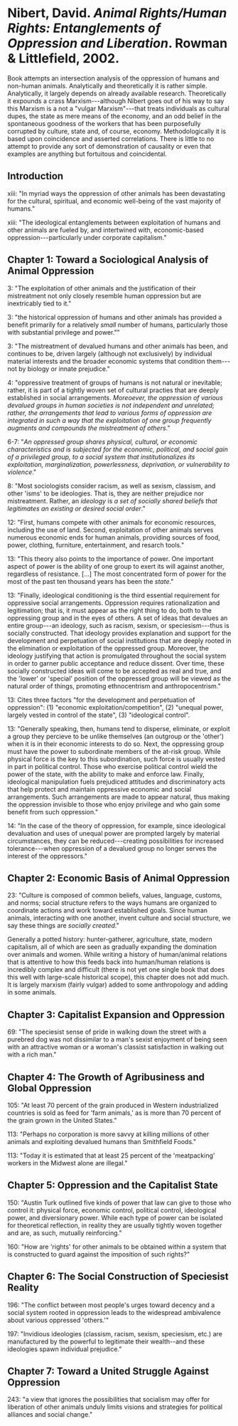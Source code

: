 Nibert, David. *Animal Rights/Human Rights: Entanglements of Oppression and Liberation*. Rowman & Littlefield, 2002.
===

Book attempts an intersection analysis of the oppression of humans and non-human animals. Analytically and theoretically it is rather simple. Analytically, it largely depends on already available research. Theoretically it expounds a crass Marxism---although Nibert goes out of his way to say this Marxism is a not a "vulgar Marxism"---that treats individuals as cultural dupes, the state as mere means of the economy, and an odd belief in the spontaneous goodness of the workers that has been purposefully corrupted by culture, state and, of course, economy. Methodologically it is based upon coincidence and asserted correlations. There is little to no attempt to provide any sort of demonstration of causality or even that examples are anything but fortuitous and coincidental. 

Introduction
---

xiii:  "In myriad ways the oppression of other animals has been devastating for the cultural, spiritual, and economic well-being of the vast majority of humans."

xiii:  "The ideological entanglements between exploitation of humans and other animals are fueled by, and intertwined with, economic-based oppression---particularly under corporate capitalism."

Chapter 1: Toward a Sociological Analysis of Animal Oppression
---

3:  "The exploitation of other animals and the justification of their mistreatment not only closely resemble human oppression but are inextricably tied to it."

3:  "the historical oppression of humans and other animals has provided a benefit primarily for a relatively *small* number of humans, particularly those with substantial privilege and power.""

3:  "The mistreatment of devalued humans and other animals has been, and continues to be, driven largely (although not exclusively) by individual material interests and the broader economic systems that condition them---not by biology or innate prejudice."

4:  "oppressive treatment of groups of humans is not natural or inevitable; rather, it is part of a tightly woven set of cultural practies that are deeply established in social arrangements. *Moreoever, the oppression of various devalued groups in human societies is not independent and unrelated; rather, the arrangements that lead to various forms of oppression are integrated in such a way that the exploitation of one group frequently augments and compounds the mistreatment of others*."

6-7:  "*An oppressed group shares physical, cultural, or economic characteristics and is subjected for the economic, political, and social gain of a privileged group, to a social system that institutionalizes its exploitation, marginalization, powerlessness, deprivation, or vulnerability to violence*."

8:  "Most sociologists consider racism, as well as sexism, classism, and other 'isms' to be ideologies. That is, they are neither prejudice nor mistreatment. Rather, an *ideology* is *a set of socially shared beliefs that legitimates an existing or desired social order*."

12:  "First, humans compete with other animals for economic resources, including the use of land. Second, exploitation of other animals serves numerous economic ends for human animals, providing sources of food, power, clothing, furniture, entertainment, and resarch tools."

13:  "This theory also points to the importance of power. One important aspect of power is the ability of one group to exert its will against another, regardless of resistance. […] The most concentrated form of power for the most of the past ten thousand years has been the *state*."

13:  "Finally, ideological conditioning is the third essential requirement for oppressive social arrangements. Oppression requires rationalization and legitimation; that is, it must appear as the right thing to do, both to the oppressing group and in the eyes of others. A set of ideas that devalues an entire group---an ideology, such as racism, sexism, or speciesism---thus is socially constructed. That ideology provides explanation and support for the development and perpetuation of social institutions that are deeply rooted in the elimination or exploitation of the oppressed group. Moreover, the ideology justifying that action is promulgated throughout the social system in order to garner public acceptance and reduce dissent. Over time, these socially constructed ideas will come to be accepted as real and true, and the 'lower' or 'special' position of the oppressed group will be viewed as the natural order of things, promoting ethnocentrism and anthropocentrism."

13:  Cites three factors "for the development and perpetuation of oppression": (1) "economic exploitation/competition", (2) "unequal power, largely vested in control of the state", (3) "ideological control".

13:  "Generally speaking, then, humans tend to disperse, eliminate, or exploit a group they percieve to be unlike themselves (an outgroup or the 'other') when it is in their economic interests to do so. Next, the oppressing group must have the power to subordinate members of the at-risk group. While physical force is the key to this subordination, such force is usually vested in part in political control. Those who exercise political control wield the power of the state, with the ability to make and enforce law. Finally, ideological manipulation fuels prejudiced attitudes and discriminatory acts that help protect and maintain oppressive economic and social arrangements. Such arrangements are made to appear natural, thus making the oppression invisible to those who enjoy privilege and who gain some benefit from such oppression."

14:  "In the case of the theory of oppression, for example, since ideological devaluation and uses of unequal power are prompted largely by material circumstances, they can be reduced---creating possibilities for increased tolerance---when oppression of a devalued group no longer serves the interest of the oppressors."

Chapter 2: Economic Basis of Animal Oppression
---

23:  "Culture is composed of common beliefs, values, language, customs, and norms; social structure refers to the ways humans are organized to coordinate actions and work toward established goals. Since human animals, interacting with one another, invent culture and social structure, we say these things are *socially created*."

Generally a potted history: hunter-gatherer, agriculture, state, modern capitalism, all of which are seen as gradually expanding the domination over animals and women. While writing a history of human/animal relations that is attentive to how this feeds back into human/human relations is incredibly complex and difficult (there is not yet one single book that does this well with large-scale historical scope), this chapter does not add much. It is largely marxism (fairly vulgar) added to some anthropology and adding in some animals.

Chapter 3: Capitalist Expansion and Oppression
---

69:  "The speciesist sense of pride in walking down the street with a purebred dog was not dissimilar to a man's sexist enjoyment of being seen with an attractive woman or a woman's classist satisfaction in walking out with a rich man."

Chapter 4: The Growth of Agribusiness and Global Oppression
---

105:  "At least 70 percent of the grain produced in Western industrialized countries is sold as feed for 'farm animals,' as is more than  70 percent of the grain grown in the United States."

113: "Perhaps no corporation is more savvy at killing millions of other animals and exploiting devalued humans than Smithfield Foods."

113:  "Today it is estimated that at least 25 percent of the 'meatpacking' workers in the Midwest alone are illegal."

Chapter 5: Oppression and the Capitalist State
---

150:  "Austin Turk outlined five kinds of power that law can give to those who control it: physical force, economic control, political control, ideological power, and diversionary power. While each type of power can be isolated for theoretical reflection, in reality they are usually tightly woven together and are, as such, mutually reinforcing."

160:  "How are 'rights' for other animals to be obtained within a system that is constructed to guard against the imposition of such rights?"

Chapter 6: The Social Construction of Speciesist Reality
---

196:  "The conflict between most people's urges toward decency and a social system rooted in oppression leads to the widespread ambivalence about various oppressed 'others.'"

197:  "Invidious ideologies (classism, racism, sexism, speciesism, etc.) are manufactured by the powerful to legitimate their wealth--and these ideologies spawn individual prejudice."

Chapter 7: Toward a United Struggle Against Oppression 
---

243:  "a view that ignores the possibilities that socialism may offer for liberation of other animals unduly limits visions and strategies for political alliances and social change."
